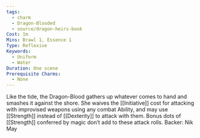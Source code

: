 ```yaml
---
tags:
  - charm
  - Dragon-Blooded
  - source/dragon-heirs-book
Cost: 1m
Mins: Brawl 1, Essence 1
Type: Reflexive
Keywords:
  - Uniform
  - Water
Duration: One scene
Prerequisite Charms:
  - None
---
```

Like the tide, the Dragon-Blood gathers up whatever comes to hand and smashes it against the shore. She waives the [[Initiative]] cost for attacking with improvised weapons using any combat Ability, and may use [[Strength]] instead of [[Dexterity]] to attack with them. Bonus dots of [[Strength]] conferred by magic don’t add to these attack rolls.
Backer: Nik May